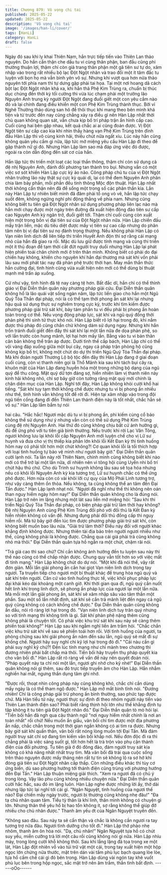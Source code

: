 ```yaml
---
title: Chương 879: Vô vọng chi tai
published: 2025-05-22
updated: 2025-05-22
description: 'Vô vọng chi tai'
image: '/images/han-li/cover/'
tags: [HanLi]
category: HanLi
draft: false
---
```


Ngày đó sau khi ly khai Thiên Nam, hắn trực tiếp tiến vào Thiên
Lan thảo nguyên.
Do hắn cẩn thận che dấu tu vi cùng thân phận, ban đầu cũng phi
thường thuận lợi, thậm chí còn giả trang thân phận một gã tiên sư
tự do, xâm nhập vào trong rất nhiều bộ lạc Đột Ngột nhân và trao
đổi một ít tâm đắc tu luyện với bọn họ mà vẫn bình yên vô sự.
Nhưng khi vượt qua hơn nửa thảo nguyên tới phía nam thì tự
dưng gặp phải tai họa.
Tại một nơi hoang dã cách bột lạc Đột Ngột nhân khá xa, khi hắn
thả Phệ Kim Trùng ra, chuẩn bị thúc dục chúng đến thời kỳ tối
cường thì vừa lúc chạm phải một trưởng lão Nguyên Anh trung kỳ
người Đột Ngột đang đuổi giết một con yêu cầm nào đó và lại
chính đang điều khiển một con Phệ Kim Trùng thành thục.
Bởi vỉ Nghê Thường thảo dùng san hô để thôi thục khi mang theo
bên mình khá tiện và từ trước đến nay cũng chẳng xảy ra điều gì
nên Hàn Lập nhất thời chủ quan không quan sát, vẫn chưa kịp bố
trí pháp trận ẩn hình cấp cao.
Cuối cùng hai bên gặp nhau, kết quả chắc ai ai cũng đoán được.
Vị Đột Ngột tiên sư cấp cao kia khi nhìn thấy hàng vạn Phệ Kim
Trùng trên đỉnh đầu Hàn Lập thì vô cùng kinh hãi, thiếu chút nữa
ngất xỉu.
Lúc này hắn cũng không quản yêu cầm gì nữa, lập tức mở miệng
yêu cầu Hàn Lập đi theo để gặp thánh nữ gì đó.
Nhưng Hàn Lập làm sao mà đáp ứng việc đó được, ngoài ra còn
dẫn động đến sát cơ của hắn.

Hắn lập tức thi triển một loạt các loại thần thông, thậm chí còn sử
dụng cả đệ nhị Nguyên Anh, đánh đối phương tan thành tro bụi.
Nhưng vẫn có một việc sơ sót khiến Hàn Lập cực kỳ ảo não.
Công pháp chủ tu của vị Đột Ngột nhân trưởng lão này thật sự
cực kỳ quái dị, lại có thể đem Nguyên Anh phân chia làm bảy
phần, mỗi phần đều tinh thông Mộc độn thuật.
Hàn Lập nhất thời không cẩn thận nên đã để sổng một trong số
các phân thần kia.
Lần này Hàn Lập tự nhiên biết mình đã đâm phải tổ ong vò vẽ,
hắn lập tức chạy suốt đêm, không ngừng nghỉ phi động thẳng về
phía nam.
Nhưng cũng không biết tu tiên giả Đột Ngột nhân sử dụng
phương pháp liên lạc nào mà hắn mới chạy được một ngày trên
đường đã xuất hiện đông đảo tiên sư cấp cao Nguyên Anh kỳ
ngăn trở, đuổi giết tới. Thậm chí cuối cùng còn xuất hiện một
trong bốn vị đại tiên sư của Đột Ngột nhân nữa.
Hàn Lập chiến đấu mấy trận liền, mặc dù tiêu diệt được mấy vị
tiên sư cao cấp nhưng do phân tâm nên bị vị đại tiên sư nọ đánh
trọng thương. Nếu không phải Hàn Lập có Vạn niên linh dịch để
liên tiếp thi triển Huyết Ảnh độn thì sợ rằng cái mạng nhỏ của hắn
đã giao ra rồi.
Mặc dù lưu giữ được tính mạng và cũng thi triển một ít thủ đoạn
để tạm thời cắt đứt người truy duổi nhưng Hàn Lập lại phát hiện
phiền toái chân chính mới ở trên thân mình.
Không biết có phải do đại chiến hay không, khiến cho nguyên khí
hắn đại thương mà sát khí vốn phải lâu sau mới phát tác nay đã
phản phệ trước thời hạn.
May mắn thần thức hắn cường đại, tình hình cũng vừa xuất hiện
nên mới có thể dùng bí thuật mạnh mẽ trấn áp xuống.

Cứ như vậy, tình hình đã tệ nay càng tệ hơn.
Bất đắc dĩ, hắn chỉ có thể thỉnh giáo vị Đại Diễn thần quân này
phương pháp giải cứu.
Đại Diễn thần quân không hổ là lão quái vật sống ngàn năm, lập
tức liền giao cho hắn một Ngũ Quỷ Tỏa Thần đại pháp, nói là có
thể tạm thời phong ấn sát khí lại nhưng hậu quả sử dụng thực sự
nghiêm trọng cực kỳ, trước khi tìm kiếm được phương pháp giải
trừ sát khí, bảy tám phần tu vi đều phải bị phong ấn hoàn toàn
trong cơ thể. Nếu vọng động pháp lực, sát khí và ngũ quỷ đồng
thời phản phệ thì sinh tử thực khó nói.
Hàn Lập biết rõ lợi hại trong đó, khi nắm được thủ pháp đó cũng
chần chừ không dám sử dụng ngay.
Nhưng khi hắn trốn tránh đuồi giết đến đây thì sát khí lại một lần
nữa đe dọa phản phệ, so với lần trước còn hung mãnh, lợi hại
hơn mấy lần. Bằng vào tu vi bản thân căn bản không thể trấn áp
được.
Dưới tình thế cấp bách, Hàn Lập chỉ có thể vội vàng đáp xuống
giữa một bụi cây, ngay cả pháp trận phòng hộ cũng không kịp bố
trí, không một chút do dự thi triển Ngủ Quỹ Tỏa Thần đại pháp.
Mà khi đoàn người Thương Lộ bộ tộc đến đây thì Hàn Lập đang ở
giai đoạn cuối cùng, còn vị thanh niên gọi là Thổ Mãnh kia sau khi
tách bụi cây ra, khuôn mặt của Hàn Lập đang huyền hóa một
trong những bộ dạng của ngũ quỷ để thu công.
Mặt quỷ dữ tợn đáng sợ, hiển nhiên làm vị thanh niên này kinh
hãi không nhỏ, chỉ sợ bây giờ còn tưởng răng mặt quỷ mới chính
là chân diện mục của Hàn Lập.
Nghĩ tới đây, Hàn Lập không khỏi cười khổ hai tiếng.
"Sát khí tuy tạm thời khống chế được nhưng tu vi bị phong ấn
nhiều như thế, tình hình vẫn không tốt để rời đi. Hiện tại xâm
nhập vào trong đội ngũ tiến cống đang đi đến Thiên Lan thánh
điện này là tốt nhất, chắc hẳn sẽ vô sự." Hàn Lập lẩm bẩm tự nói

hai câu.
"Hắc hắc! Ngươi mặc dù tu vi bị phong ấn, phi kiếm cùng cổ bảo
không thể sử dụng như ý nhưng vẫn còn có thể sử dụng Phệ Kim
Trùng cùng đệ nhị Nguyên Anh. Hai thứ đó cũng không chịu bất
cứ ảnh hưởng gì, đủ để ứng phó với tu tiên giả bình thường. Nếu
trước khi rời Lạc Vân Tông, ngươi không lưu lại khôi lỗi cấp
Nguyên Anh mới luyện chế cho vị Lữ sư huynh và đưa cho vị thị
thiếp kia phần lớn khôi lỗi Kết Đan kỳ thì tình huống hôm nay có
phải tốt hơn một chút không?! Cơ quan khôi lỗi là tối thích hợp với
loại tình huống tự bảo vệ mình như ngươi bây giờ." Đại Diễn thần
quân cười lạnh nói.
Ta lần này rời Thiên Nam, chính mình cũng không biết khi nào
mới có thể trở lại một lần nữa, dĩ nhiên nên vì tông hội cùng Uyển
nhi bố trí chút hậu thủ chứ. Cho dù Trình sư huynh không lâu sau
sẽ tọa hóa nhưng nếu có khôi lỗi Nguyên Anh kỳ kia tương trợ,
Lữ sư huynh chắc có thể ứng phó được. Hơn nữa còn có vài khôi
lỡi cự quy của Mộ Phái Linh tương trợ, như vậy càng thêm ổn
thỏa. Nếu không, ta cũng không thể an tâm đến Đại Tấn được."
Hàn Lập lạnh nhạt nói.
"Ngươi đã nghĩ như thế thì không nên oán than nguy hiểm ngày
hôm nay!" Đại Diễn thần quân không cho là đúng nói.
Hàn Lập trở nên im lặng nhưng một lát sau liền mở miệng hỏi:
"Sau khi thi triển Ngũ Quỷ Tỏa Thần đại pháp, có biện pháp giải
trừ lâm thời hay không? Đệ nhị Nguyên Anh cùng Phệ Kim Trùng
đối phó với đối thủ là Kết Đan kỳ hiển nhiên không có vấn đề.
Nhưng đụng phải đối thủ đồng cấp thì nguy hiểm rồi. Mà từ bây
giờ đến lúc tìm được phương pháp giải trừ sát khí, còn không biết
muốn bao lâu nữa.
"Giải trừ lâm thời? Điều này đối với người khác khẳng định không
được. Nhưng thiên tài địa bảo trên người ngươi nhiều như thế,
cũng không phải là không được. Chẳng qua cái giá phải trả cũng
không nhỏ mà thôi." Đại Diễn thần quân tựa hồ ngẩn ra một chút,
chậm rãi nói.

"Trả giá cao thì sao chứ? Chỉ cần không ảnh hưởng đến tu luyện
sau này thì thế nào cũng có thể chấp nhận được. Chung quy vẫn
tốt hơn so với việc mất đi tính mạng." Hàn Lập không chút do dự
nói.
"Một khi đã nói thế, vậy rất đơn giản. Mỗi lần giải phong ấn cần
hai giọt Vạn niên linh dịch trong tay ngươi. Ta truyền tiếp cho
ngươi một bí thuật khác để trung hòa ngũ quỷ và sát khí trên
người. Căn cứ vào tình huống thực tế, việc khôi phục pháp lực
đại khái kéo dài khoảng một canh giờ. Khi thời gian qua đi, ngũ
quỷ cắn nuốt hết linh khí trong linh dịch, sẽ phong ấn pháp lực
của ngươi lại một lần nữa. Mà mỗi một lần giải phong ấn, sát khí
sẽ xâm nhập sâu vào tâm thần một phần. Sau một số lần nhất
định, sát khí sẽ cắn trả mãnh liệt đến ngay cả ngũ quỷ cũng
không có cách khống chế được."
Đại Diễn thần quân cũng không ẩn dấu, nói rõ ràng lợi hại trong
đó.
"Vạn niên linh dịch tuy trân quý nhưng so với tính mạng thì không
tính là gì. Sát khí phản phệ nặng thêm cũng không phải là chuyện
tốt. Có phải việc khu trừ sát khí sau này sẽ càng thêm phiền toái
không?" Hàn Lập sau khi ngẫm nghĩ liền âm trầm hỏi.
"Chắc chắn việc khu trừ sát khí về sau sẽ phiền toái hơn rồi. Với
tình huống của ngươi, ta phỏng chừng sau khi giải phong ấn năm
đến sáu lần, ngũ quỷ sẽ mất đi sự khống chế. Ngươi hãy suy nghĩ
chi kỹ lợi hại trong đó đi."
"Cái nàu cần gì phải suy nghĩ kỹ chứ?! Đến lúc tính mạng như chỉ
mành treo chương thì đương nhiên phải bất chấp mà thôi. Tiền
bối hãy truyền thụ pháp quyết kia cho vãn bối đi." Hàn Lập rất rõ
ràng về vấn đề này nên quyết đoán nói.
"Pháp quyết này ta chỉ nói một lần, ngươi ghi nhớ cho kỹ nhé!"
Đại Diễn thần quân không nói gì thêm, sau đó trực tiếp truyền âm
cho Hàn Lập.
Hắn nhắm nghiền hai mắt, ngưng thần dụng tâm ghi nhớ.

"Được rồi, thoạt nhìn công pháp này cũng không khó, chắc chỉ
cần dùng mấy ngày là có thể tham ngộ được." Hàn Lập mở mắt
bình tĩnh nói.
"Đương nhiên! Chỉ là công pháp giải trừ phong ấn bình thường,
sao phức tạp được chứ. Mà Hàn tiểu tử này, ngươi thực sự định
đi theo nhóm người này tiến vào Thiên Lan thánh điện sao? Phải
biết rằng thịnh hội lớn như thế khẳng định tụ tập không ít tu tiên
giả Đột Ngột nhân đó." Đại Diễn thần quân tò mò hỏi lại.
"Tiền bối hẳn đã ngh qua câu thành ngữ "nơi nguy hiểm nhất
chính là nơi an toàn nhất" rồi chứ! Nếu muốn ẩn giấu, vản bối chỉ
tìm được một địa phương ẩn nấp, chắc chắn trong một thời gian
ngắn không có ai tìm ra được. Nhưng bây giờ sát khí quấn thân,
vãn bối rất nóng lòng muốn tới Đại Tấn. Mà đám người truy sát
chỉ sợ đang tìm kiếm vãn bối khắp nơi. Nếu đơn độc đi ra thì
chẳng phải là việc sáng suốt gì, tốt hơn hết là trà trộn vào phụ cận
thánh điện của đối phương. Tu tiên giả ở đó đông đảo, đám
người truy sát kia không có khả năng nhất nhất truy tìm. Mà vãn
bối đã trải qua cuộc sống trên thảo nguyên được mấy tháng nên
rất tự tin sẽ không lộ ra sơ hở khi đóng giả tiên sư Đột Ngột nhân
cấp thấp. Còn những điều khác thì tùy cơ ứng biến, dù sao
phương hướng tới thánh điện cũng trùng với phương hướng đến
Đại Tấn." Hàn Lập thuận miệng giải thích.
"Xem ra ngươi đã có chủ ý trong lòng. Vậy lão phu cũng không
nhiều chuyện nữa." Đại Diễn thần quân cười hắc hắc, sau đó im
lặng luôn.
Hàn Lập nghe được những lời ấy, thở dài nhưng lập tức lại nghĩ
tới cái gì.
"Ngân Nguyệt, tình huống của ngươi thế nào? Đại chiến mấy
ngày trước, ngươi bị thương cũng không nhẹ đâu!"
"Đa tạ chủ nhân quan tâm. Tiểu tỳ thân là khí linh, thân mình
không có chuyện gì lớn. Nhưng thân thể yêu hồ bị hao tổn không
ít, sợ rằng không thể giúp đỡ nhiều cho chủ nhân được." Thanh
âm yếu ớt của Ngân Nguyệt truyền đến.

"Không sao đâu. Sau này ta sẽ cẩn thận và chắc là không cần
ngươi ra tay tương trợ nữa đâu. Ngươi tĩnh dưỡng cho tốt đi."
Hàn Lập thở phào nhẹ nhõm, thanh âm ôn hòa nói.
"Dạ, chủ nhân!" Ngân Nguyệt tựa hồ có chút suy yếu, miễn
cưỡng trả lời một câu rồi cũng không nói gì nữa.
Hàn Lập nhíu mày, trong lòng cười khỗ không thôi.
Sau khi lẳng lặng đả tọa trong xe một lát, Hàn Lập đột nhiên vỗ
vào túi trữ vật một cái, trong tay xuất hiện một hộp ngọc lớn
chừng nửa thước, mặt trên dán vài tấm phù lục bạch quang lòe
lòe, tựa hồ cấm chế cái gì đó bên trong.
Hàn Lập dùng vài ngón tay khẽ vuốt phù lục bên trong hộp ngọc,
sắc mặt trở nên âm trầm, thần tình bất định.
------oOo------
